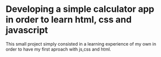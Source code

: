 # Developing a simple calculator app in order to learn html, css and javascript
This small project simply consisted in a learning experience of my own in order to have my first aproach with js,css and html.
